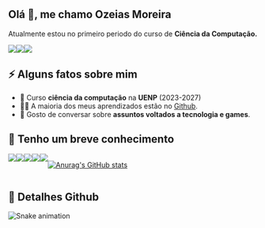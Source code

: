 <h2>Olá 👋, me chamo Ozeias Moreira</h2>
<p>
  Atualmente estou no primeiro periodo do curso de <strong>Ciência da Computação.</strong>
</p>
<div style="display: flex">
  <a href="https://www.linkedin.com/in/ozeiasmoreira/" target="_blank"rel ="noopener noreferrer">
    <img src="https://img.shields.io/badge/LinkedIn-0077B5?style=for-the-badge&logo=linkedin&logoColor=white" />
  </a>
   <a href="mailto:ozmoreira17@gmail.com" target="_blank"rel ="noopener noreferrer">
    <img src="https://img.shields.io/badge/Gmail-D14836?style=for-the-badge&logo=gmail&logoColor=white" />
  </a>
  <a href="https://www.instagram.com/_ozmoreiraa/" target="_blank" rel ="noopener noreferrer">
    <img src="https://img.shields.io/badge/Instagram-E4405F?style=for-the-badge&logo=instagram&logoColor=white" />
  </a>
</div>
<h2>⚡️ Alguns fatos sobre mim</h2>
<ul>
<li>🧐 Curso <strong>ciência da computação</strong> na <strong>UENP</strong> (2023-2027)</li>
<li>👨‍💻 A maioria dos meus aprendizados estão no <a href="https://github.com/OzeiasMoreira">Github</a>.</li>
<li>💬 Gosto de conversar sobre <strong>assuntos voltados a tecnologia e games</strong>.</li>
</ul>
<h2>🚀 Tenho um breve conhecimento</h2>
<div style="display: flex">
  <img src="https://img.shields.io/badge/JavaScript-323330?style=for-the-badge&logo=javascript&logoColor=F7DF1E" />
  <img src="https://img.shields.io/badge/HTML5-E34F26?style=for-the-badge&logo=html5&logoColor=white" />
  <img src="https://img.shields.io/badge/CSS3-1572B6?style=for-the-badge&logo=css3&logoColor=white" />
  <img src="https://img.shields.io/badge/GitHub-100000?style=for-the-badge&logo=github&logoColor=white" />

   <a href="https://visitcount.itsvg.in">
  <img src="https://visitcount.itsvg.in/api?id=ozmoreiraa&label=Profile%20Views&color=1&icon=5&pretty=false" />
</a>

[![Anurag's GitHub stats](https://github-readme-stats.vercel.app/api?username=OzeiasMoreira)](https://https://github.com/OzeiasMoreira/github-readme-stats)
  

</div>

<h2>🔎 Detalhes Github</h2>
  <div >

  ![Snake animation](https://github.com/danielbped/danielbped/blob/output/github-contribution-grid-snake.svg)
 
</div>

